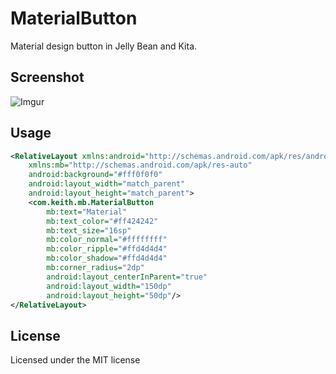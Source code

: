 MaterialButton
==============

Material design button in Jelly Bean and Kita.

## Screenshot ##

![Imgur](http://i.imgur.com/vLhEjwG.gif)

## Usage ##

```xml
<RelativeLayout xmlns:android="http://schemas.android.com/apk/res/android"
    xmlns:mb="http://schemas.android.com/apk/res-auto"
    android:background="#fff0f0f0"
    android:layout_width="match_parent"
    android:layout_height="match_parent">
    <com.keith.mb.MaterialButton
        mb:text="Material"
        mb:text_color="#ff424242"
        mb:text_size="16sp"
        mb:color_normal="#ffffffff"
        mb:color_ripple="#ffd4d4d4"
        mb:color_shadow="#ffd4d4d4"
        mb:corner_radius="2dp"
        android:layout_centerInParent="true"
        android:layout_width="150dp"
        android:layout_height="50dp"/>
</RelativeLayout>
```

## License ##

Licensed under the MIT license
